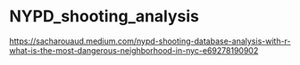 # NYPD_shooting_analysis
https://sacharouaud.medium.com/nypd-shooting-database-analysis-with-r-what-is-the-most-dangerous-neighborhood-in-nyc-e69278190902
